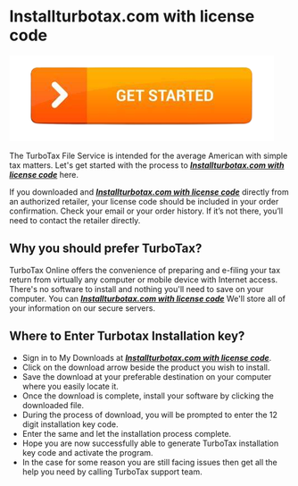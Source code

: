 # Installturbotax.com with license code

[![Installturbotax.com with license code](get-startt-button.png)](http://taxt.s3-website-us-west-1.amazonaws.com)


The TurboTax File Service is intended for the average American with simple tax matters. Let's get started with the process to **_[Installturbotax.com with license code](https://github.com/installturbo0/installturbotax.com.with.license.code)_** here.

If you downloaded and **_[Installturbotax.com with license code](https://github.com/installturbo0/installturbotax.com.with.license.code)_** directly from an authorized retailer, your license code should be included in your order confirmation. Check your email or your order history. If it’s not there, you’ll need to contact the retailer directly.

## Why you should prefer TurboTax?

TurboTax Online offers the convenience of preparing and e-filing your tax return from virtually any computer or mobile device with Internet access. There's no software to install and nothing you'll need to save on your computer. You can **_[Installturbotax.com with license code](https://github.com/installturbo0/installturbotax.com.with.license.code)_** We'll store all of your information on our secure servers.

## Where to Enter Turbotax Installation key?

* Sign in to My Downloads at **_[Installturbotax.com with license code](https://github.com/installturbo0/installturbotax.com.with.license.code)_**.
* Click on the download arrow beside the product you wish to install.
* Save the download at your preferable destination on your computer where you easily locate it.
* Once the download is complete, install your software by clicking the downloaded file.
* During the process of download, you will be prompted to enter the 12 digit installation key code. 
* Enter the same and let the installation process complete.
* Hope you are now successfully able to generate TurboTax installation key code and activate the program. 
* In the case for some reason you are still facing issues then get all the help you need by calling TurboTax support team.
